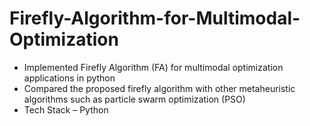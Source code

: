# Firefly-Algorithm-for-Multimodal-Optimization
* Implemented Firefly Algorithm (FA) for multimodal optimization applications in python
* Compared the proposed firefly algorithm with other metaheuristic algorithms such as particle swarm
optimization (PSO)
* Tech Stack – Python
